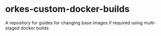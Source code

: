 # orkes-custom-docker-builds
A repository for guides for changing base images if required using multi-staged docker builds

